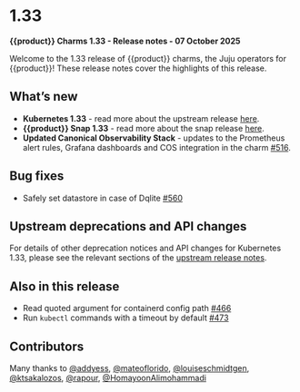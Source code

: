 # 1.33

**{{product}} Charms 1.33 - Release notes - 07 October 2025**

Welcome to the 1.33 release of {{product}} charms, the Juju operators
for {{product}}! These release notes cover the highlights of this release.

## What’s new

- **Kubernetes 1.33** - read more about the upstream release
[here][upstream release].
- **{{product}} Snap 1.33** - read more about the snap release
[here][snap release page].
- **Updated Canonical Observability Stack** - updates to the Prometheus alert 
rules, Grafana dashboards and COS integration in the charm [#516].

## Bug fixes

- Safely set datastore in case of Dqlite [#560]

## Upstream deprecations and API changes

For details of other deprecation notices and API changes for Kubernetes 1.33,
please see the
relevant sections of the [upstream release notes][upstream-changelog-1.33].

[upstream-changelog-1.33]: https://github.com/kubernetes/kubernetes/blob/master/CHANGELOG/CHANGELOG-1.33.md#deprecation

## Also in this release

- Read quoted argument for containerd config path [#466]
- Run `kubectl` commands with a timeout by default [#473]

## Contributors

Many thanks to [@addyess], [@mateoflorido], [@louiseschmidtgen],
[@ktsakalozos], [@rapour], [@HomayoonAlimohammadi]

<!--     MISC       -->
[upstream release]: https://kubernetes.io/blog/2025/04/23/kubernetes-v1-33-release/
[snap release page]: /snap/reference/versions/1.33.md

<!-- LINKS -->
<!-- PR -->
[#466]: https://github.com/canonical/k8s-operator/pull/466
[#473]: https://github.com/canonical/k8s-operator/pull/473
[#516]: https://github.com/canonical/k8s-operator/pull/516
[#560]: https://github.com/canonical/k8s-operator/pull/560

<!--    CONTRIBUTORS     -->
[@louiseschmidtgen]: https://github.com/louiseschmidtgen
[@mateoflorido]: https://github.com/mateoflorido
[@addyess]: https://github.com/addyess
[@HomayoonAlimohammadi]: https://github.com/HomayoonAlimohammadi
[@ktsakalozos]: https://github.com/ktsakalozos
[@rapour]: https://github.com/rapour
